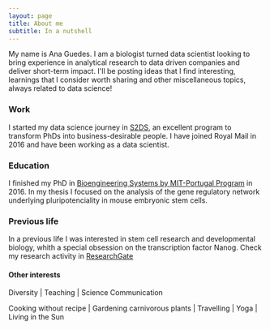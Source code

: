 ```yaml
---
layout: page
title: About me
subtitle: In a nutshell
---
```


My name is Ana Guedes. I am a biologist turned data scientist looking to bring experience in analytical research to data driven companies and deliver short-term impact.
I'll be posting ideas that I find interesting, learnings that I consider worth sharing and other miscellaneous topics, always related to data science! 


### Work
I started my data science journey in [S2DS](http://www.s2ds.org/), an excellent program to transform PhDs into business-desirable people. 
I have joined Royal Mail in 2016 and have been working as a data scientist. 


### Education
I finished my PhD in [Bioengineering Systems by MIT-Portugal Program](https://www.mitportugal.org/education/bioengineering-systems/doctoral-program) in 2016. In my thesis I focused on the analysis of the gene regulatory network underlying pluripotenciality in mouse embryonic stem cells. 


### Previous life
In a previous life I was interested in stem cell research and developmental biology, whith a special obsession on the transcription factor Nanog. 
Check my research activity in [ResearchGate](https://www.researchgate.net/profile/Ana_Guedes9)


#### Other interests
Diversity | Teaching | Science Communication

Cooking without recipe | Gardening carnivorous plants | Travelling | Yoga | Living in the Sun
